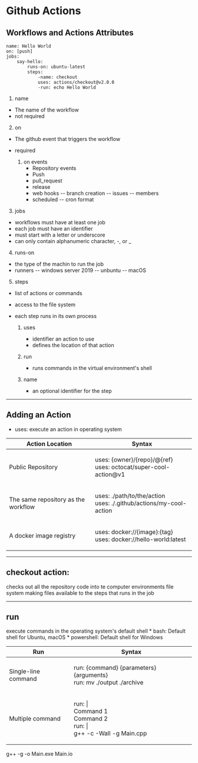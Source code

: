 # Github Actions

## Workflows and Actions Attributes

```
name: Hello World
on: [push]
jobs:
    say-hello:
        runs-on: ubuntu-latest
        steps:
            -name: checkout
            uses: actions/checkout@v2.0.0
            -run: echo Hello World
```
1. name
- The name of the workflow
- not required

2. on
- The github event that triggers the workflow
- required

    1. on events
        - Repository events
        - Push
        - pull_request
        - release
        - web hooks
            -- branch creation
            -- issues
            -- members
        - scheduled
            -- cron format

3. jobs
- workflows must have at least one job
- each job must have an identifier
- must start with a letter or underscore
- can only contain alphanumeric character, -, or _

4. runs-on
- the type of the machin to run the job
- runners
    -- windows server 2019
    -- unbuntu
    -- macOS

5. steps
- list of actions or commands
- access to the file system
- each step runs in its own process

    1. uses
        - identifier an action to use
        - defines the location of that action

    2. run
        - runs commands in the virtual environment's shell

    3. name
        - an optional identifier for the step

---
## Adding an Action
* uses: execute an action in operating system

| Action Location | Syntax |
| --- | --- |
| Public Repository | <p>uses: {owner}/{repo}/@{ref}<br>uses: octocat/super-cool-action@v1</p> |
| The same repository as the workflow | <p>uses: ./path/to/the/action<br>uses: ./.github/actions/my-cool-action</p> |
| A docker image registry | <p>uses: docker://{image}:{tag}<br>uses: docker://hello-world:latest</p> |

---

## checkout action:
checks out all the repository code into te  computer environments file system making files available to the 
steps that runs in the job

---

## run
execute commands in the operating system's default shell
    * bash: Default shell for Ubuntu, macOS
    * powershell: Default shell for Windows

| Run | Syntax |
| --- | ---    |
| Single-line command | <p>run: {command} {parameters} {arguments}</br>run: mv ./output ./archive</p> |
| Multiple command    | <p>run: &#124;</br>Command 1</br>Command 2<br>run: &#124;<br>g++ -c -Wall -g Main.cpp<br>
g++ -g -o Main.exe Main.io</p> 
